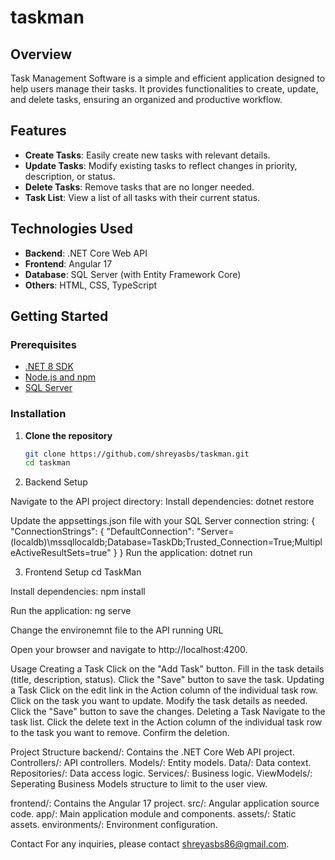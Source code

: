 # taskman
## Overview

Task Management Software is a simple and efficient application designed to help users manage their tasks. It provides functionalities to create, update, and delete tasks, ensuring an organized and productive workflow.

## Features

- **Create Tasks**: Easily create new tasks with relevant details.
- **Update Tasks**: Modify existing tasks to reflect changes in priority, description, or status.
- **Delete Tasks**: Remove tasks that are no longer needed.
- **Task List**: View a list of all tasks with their current status.

## Technologies Used

- **Backend**: .NET Core Web API
- **Frontend**: Angular 17
- **Database**: SQL Server (with Entity Framework Core)
- **Others**: HTML, CSS, TypeScript

## Getting Started

### Prerequisites

- [.NET 8 SDK](https://dotnet.microsoft.com/download/dotnet/8.0)
- [Node.js and npm](https://nodejs.org/)
- [SQL Server](https://www.microsoft.com/en-us/sql-server/sql-server-downloads)

### Installation

1. **Clone the repository**

   ```bash
   git clone https://github.com/shreyasbs/taskman.git
   cd taskman
   
2. Backend Setup

Navigate to the API project directory:
Install dependencies:
dotnet restore

Update the appsettings.json file with your SQL Server connection string:
{
  "ConnectionStrings": {
    "DefaultConnection": "Server=(localdb)\\mssqllocaldb;Database=TaskDb;Trusted_Connection=True;MultipleActiveResultSets=true"
  }
}
Run the application:
dotnet run

3. Frontend Setup
 cd TaskMan
 
 Install dependencies:
 npm install
 
 Run the application:
 ng serve
 
 Change the environemnt file to the API running URL
 
Open your browser and navigate to http://localhost:4200.


Usage
Creating a Task
Click on the "Add Task" button.
Fill in the task details (title, description, status).
Click the "Save" button to save the task.
Updating a Task
Click on the edit link in the Action column of the individual task row.
Click on the task you want to update.
Modify the task details as needed.
Click the "Save" button to save the changes.
Deleting a Task
Navigate to the task list.
Click the delete text in the Action column of the individual task row to the task you want to remove.
Confirm the deletion.


Project Structure
backend/: Contains the .NET Core Web API project.
Controllers/: API controllers.
Models/: Entity models.
Data/: Data context.
Repositories/: Data access logic.
Services/: Business logic.
ViewModels/: Seperating Business Models structure to limit to the user view.

frontend/: Contains the Angular 17 project.
src/: Angular application source code.
app/: Main application module and components.
assets/: Static assets.
environments/: Environment configuration.

Contact
For any inquiries, please contact shreyasbs86@gmail.com.

